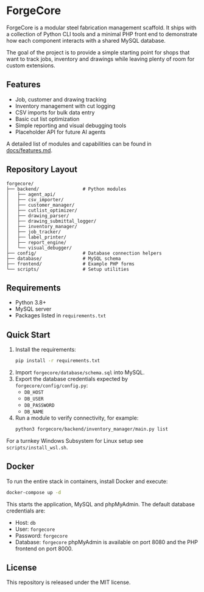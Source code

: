 # ForgeCore

ForgeCore is a modular steel fabrication management scaffold. It ships with a collection of Python CLI tools and a minimal PHP front end to demonstrate how each component interacts with a shared MySQL database.

The goal of the project is to provide a simple starting point for shops that want to track jobs, inventory and drawings while leaving plenty of room for custom extensions.

## Features
- Job, customer and drawing tracking
- Inventory management with cut logging
- CSV imports for bulk data entry
- Basic cut list optimization
- Simple reporting and visual debugging tools
- Placeholder API for future AI agents

A detailed list of modules and capabilities can be found in [docs/features.md](docs/features.md).

## Repository Layout
```text
forgecore/
├── backend/                # Python modules
│   ├── agent_api/
│   ├── csv_importer/
│   ├── customer_manager/
│   ├── cutlist_optimizer/
│   ├── drawing_parser/
│   ├── drawing_submittal_logger/
│   ├── inventory_manager/
│   ├── job_tracker/
│   ├── label_printer/
│   ├── report_engine/
│   └── visual_debugger/
├── config/                 # Database connection helpers
├── database/               # MySQL schema
├── frontend/               # Example PHP forms
└── scripts/                # Setup utilities
```

## Requirements
- Python 3.8+
- MySQL server
- Packages listed in `requirements.txt`

## Quick Start
1. Install the requirements:
   ```bash
   pip install -r requirements.txt
   ```
2. Import `forgecore/database/schema.sql` into MySQL.
3. Export the database credentials expected by `forgecore/config/config.py`:
   - `DB_HOST`
   - `DB_USER`
   - `DB_PASSWORD`
   - `DB_NAME`
4. Run a module to verify connectivity, for example:
   ```bash
   python3 forgecore/backend/inventory_manager/main.py list
   ```

For a turnkey Windows Subsystem for Linux setup see `scripts/install_wsl.sh`.

## Docker
To run the entire stack in containers, install Docker and execute:
```bash
docker-compose up -d
```
This starts the application, MySQL and phpMyAdmin. The default database credentials are:
- Host: `db`
- User: `forgecore`
- Password: `forgecore`
- Database: `forgecore`
phpMyAdmin is available on port 8080 and the PHP frontend on port 8000.


## License
This repository is released under the MIT license.
